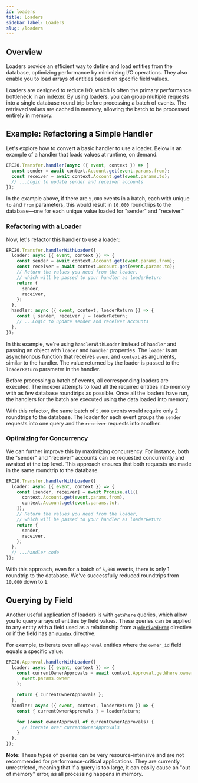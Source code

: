 ```yaml
---
id: loaders
title: Loaders
sidebar_label: Loaders
slug: /loaders
---
```


## Overview

Loaders provide an efficient way to define and load entities from the database, optimizing performance by minimizing I/O operations. They also enable you to load arrays of entities based on specific field values.

Loaders are designed to reduce I/O, which is often the primary performance bottleneck in an indexer. By using loaders, you can group multiple requests into a single database round trip before processing a batch of events. The retrieved values are cached in memory, allowing the batch to be processed entirely in memory.

## Example: Refactoring a Simple Handler

Let's explore how to convert a basic handler to use a loader. Below is an example of a handler that loads values at runtime, on demand.

```ts
ERC20.Transfer.handler(async ({ event, context }) => {
  const sender = await context.Account.get(event.params.from);
  const receiver = await context.Account.get(event.params.to);
  // ...Logic to update sender and receiver accounts
});
```

In the example above, if there are `5,000` events in a batch, each with unique `to` and `from` parameters, this would result in `10,000` roundtrips to the database—one for each unique value loaded for "sender" and "receiver."

### Refactoring with a Loader

Now, let's refactor this handler to use a loader:

```ts
ERC20.Transfer.handlerWithLoader({
  loader: async ({ event, context }) => {
    const sender = await context.Account.get(event.params.from);
    const receiver = await context.Account.get(event.params.to);
    // Return the values you need from the loader,
    // which will be passed to your handler as loaderReturn
    return {
      sender,
      receiver,
    };
  },
  handler: async ({ event, context, loaderReturn }) => {
    const { sender, receiver } = loaderReturn;
    // ...Logic to update sender and receiver accounts
  },
});
```

In this example, we're using `handlerWithLoader` instead of `handler` and passing an object with `loader` and `handler` properties. The `loader` is an asynchronous function that receives `event` and `context` as arguments, similar to the handler. The value returned by the loader is passed to the `loaderReturn` parameter in the handler.

Before processing a batch of events, all corresponding loaders are executed. The indexer attempts to load all the required entities into memory with as few database roundtrips as possible. Once all the loaders have run, the handlers for the batch are executed using the data loaded into memory.

With this refactor, the same batch of `5,000` events would require only 2 roundtrips to the database. The loader for each event groups the `sender` requests into one query and the `receiver` requests into another.

### Optimizing for Concurrency

We can further improve this by maximizing concurrency. For instance, both the "sender" and "receiver" accounts can be requested concurrently and awaited at the top level. This approach ensures that both requests are made in the same roundtrip to the database.

```ts
ERC20.Transfer.handlerWithLoader({
  loader: async ({ event, context }) => {
    const [sender, receiver] = await Promise.all([
      context.Account.get(event.params.from),
      context.Account.get(event.params.to),
    ]);
    // Return the values you need from the loader,
    // which will be passed to your handler as loaderReturn
    return {
      sender,
      receiver,
    };
  },
  // ...handler code
});
```

With this approach, even for a batch of `5,000` events, there is only 1 roundtrip to the database. We've successfully reduced roundtrips from `10,000` down to `1`.

## Querying by Field

Another useful application of loaders is with `getWhere` queries, which allow you to query arrays of entities by field values. These queries can be applied to any entity with a field used as a relationship from a [`@derivedFrom`](schema/#relationships-one-to-many-derivedfrom) directive or if the field has an [`@index`](database-performance-optimization/#creating-custom-indices) directive.

For example, to iterate over all `Approval` entities where the `owner_id` field equals a specific value:

```ts
ERC20.Approval.handlerWithLoader({
  loader: async ({ event, context }) => {
    const currentOwnerApprovals = await context.Approval.getWhere.owner_id.eq(
      event.params.owner
    );

    return { currentOwnerApprovals };
  },
  handler: async ({ event, context, loaderReturn }) => {
    const { currentOwnerApprovals } = loaderReturn;

    for (const ownerApproval of currentOwnerApprovals) {
      // iterate over currentOwnerApprovals
    }
  },
});
```

**Note:** These types of queries can be very resource-intensive and are not recommended for performance-critical applications. They are currently unrestricted, meaning that if a query is too large, it can easily cause an "out of memory" error, as all processing happens in memory.
